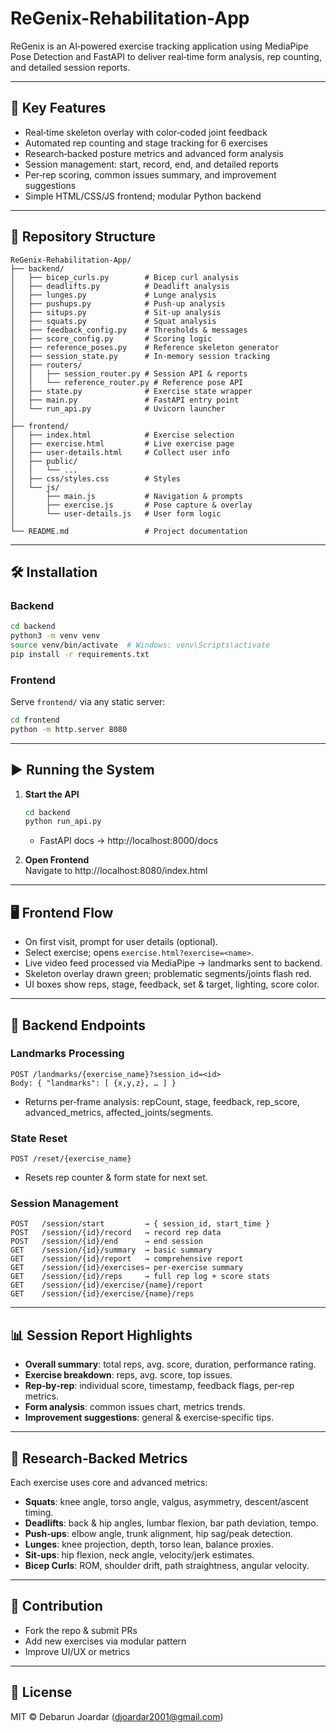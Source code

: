 # ReGenix-Rehabilitation-App

ReGenix is an AI‑powered exercise tracking application using MediaPipe Pose Detection and FastAPI to deliver real‑time form analysis, rep counting, and detailed session reports.  

-------------------------------------------------------------------------------

## 🚀 Key Features

- Real‑time skeleton overlay with color‑coded joint feedback  
- Automated rep counting and stage tracking for 6 exercises  
- Research‑backed posture metrics and advanced form analysis  
- Session management: start, record, end, and detailed reports  
- Per‑rep scoring, common issues summary, and improvement suggestions  
- Simple HTML/CSS/JS frontend; modular Python backend  

-------------------------------------------------------------------------------

## 📁 Repository Structure

```
ReGenix-Rehabilitation-App/
├── backend/                  
│   ├── bicep_curls.py        # Bicep curl analysis
│   ├── deadlifts.py          # Deadlift analysis
│   ├── lunges.py             # Lunge analysis
│   ├── pushups.py            # Push‑up analysis
│   ├── situps.py             # Sit‑up analysis
│   ├── squats.py             # Squat analysis
│   ├── feedback_config.py    # Thresholds & messages
│   ├── score_config.py       # Scoring logic
│   ├── reference_poses.py    # Reference skeleton generator
│   ├── session_state.py      # In‑memory session tracking
│   ├── routers/              
│   │   ├── session_router.py # Session API & reports
│   │   └── reference_router.py # Reference pose API
│   ├── state.py              # Exercise state wrapper
│   ├── main.py               # FastAPI entry point
│   └── run_api.py            # Uvicorn launcher
│
├── frontend/                 
│   ├── index.html            # Exercise selection
│   ├── exercise.html         # Live exercise page
│   ├── user-details.html     # Collect user info
│   ├── public/               
│   │   └── ...               
│   ├── css/styles.css        # Styles
│   └── js/                   
│       ├── main.js           # Navigation & prompts
│       ├── exercise.js       # Pose capture & overlay
│       └── user-details.js   # User form logic
│
└── README.md                 # Project documentation
```

-------------------------------------------------------------------------------

## 🛠️ Installation

### Backend

```bash
cd backend
python3 -m venv venv
source venv/bin/activate  # Windows: venv\Scripts\activate
pip install -r requirements.txt
```

### Frontend

Serve `frontend/` via any static server:

```bash
cd frontend
python -m http.server 8080
```

-------------------------------------------------------------------------------

## ▶️ Running the System

1. **Start the API**  
   ```bash
   cd backend
   python run_api.py
   ```
   - FastAPI docs → http://localhost:8000/docs  

2. **Open Frontend**  
   Navigate to http://localhost:8080/index.html  

-------------------------------------------------------------------------------

## 🖥️ Frontend Flow

- On first visit, prompt for user details (optional).  
- Select exercise; opens `exercise.html?exercise=<name>`.  
- Live video feed processed via MediaPipe → landmarks sent to backend.  
- Skeleton overlay drawn green; problematic segments/joints flash red.  
- UI boxes show reps, stage, feedback, set & target, lighting, score color.

-------------------------------------------------------------------------------

## 🔗 Backend Endpoints

### Landmarks Processing

```
POST /landmarks/{exercise_name}?session_id=<id>
Body: { "landmarks": [ {x,y,z}, … ] }
```
- Returns per‑frame analysis: repCount, stage, feedback, rep_score, advanced_metrics, affected_joints/segments.

### State Reset

```
POST /reset/{exercise_name}
```
- Resets rep counter & form state for next set.

### Session Management

```
POST   /session/start         → { session_id, start_time }
POST   /session/{id}/record   → record rep data
POST   /session/{id}/end      → end session
GET    /session/{id}/summary  → basic summary
GET    /session/{id}/report   → comprehensive report
GET    /session/{id}/exercises→ per‑exercise summary
GET    /session/{id}/reps     → full rep log + score stats
GET    /session/{id}/exercise/{name}/report
GET    /session/{id}/exercise/{name}/reps
```

-------------------------------------------------------------------------------

## 📊 Session Report Highlights

- **Overall summary**: total reps, avg. score, duration, performance rating.  
- **Exercise breakdown**: reps, avg. score, top issues.  
- **Rep‑by‑rep**: individual score, timestamp, feedback flags, per‑rep metrics.  
- **Form analysis**: common issues chart, metrics trends.  
- **Improvement suggestions**: general & exercise‑specific tips.

-------------------------------------------------------------------------------

## 🔬 Research‑Backed Metrics

Each exercise uses core and advanced metrics:

- **Squats**: knee angle, torso angle, valgus, asymmetry, descent/ascent timing.  
- **Deadlifts**: back & hip angles, lumbar flexion, bar path deviation, tempo.  
- **Push‑ups**: elbow angle, trunk alignment, hip sag/peak detection.  
- **Lunges**: knee projection, depth, torso lean, balance proxies.  
- **Sit‑ups**: hip flexion, neck angle, velocity/jerk estimates.  
- **Bicep Curls**: ROM, shoulder drift, path straightness, angular velocity.

-------------------------------------------------------------------------------

## 🙌 Contribution

- Fork the repo & submit PRs  
- Add new exercises via modular pattern  
- Improve UI/UX or metrics  

-------------------------------------------------------------------------------

## 📜 License

MIT © Debarun Joardar (djoardar2001@gmail.com)
